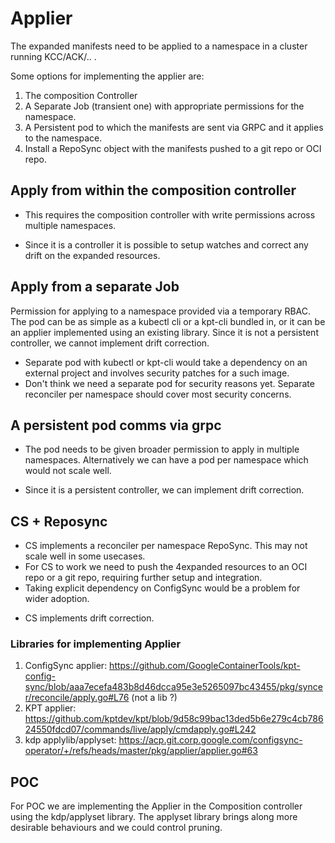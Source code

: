 # Applier

The expanded manifests need to be applied to a namespace in a cluster running KCC/ACK/.. .

Some options for implementing the applier are:

1. The composition Controller
2. A Separate Job (transient one) with appropriate permissions for the namespace.
3. A Persistent pod to which the manifests are sent via GRPC and it applies to the namespace.
4. Install a RepoSync object with the manifests pushed to a git repo or OCI repo.

## Apply from within the composition controller

- This requires the composition controller with write permissions across multiple namespaces.
+ Since it is a controller it is possible to setup watches and correct any drift on the expanded resources.

## Apply from a separate Job

Permission for applying to a namespace provided via a temporary RBAC.
The pod can be as simple as a kubectl cli or a kpt-cli bundled in, or it can be an applier implemented using an existing library.
Since it is not a persistent controller, we cannot implement drift correction.

- Separate pod with kubectl or kpt-cli would take a dependency on an external project and involves security patches for a such image.
- Don't think we need a separate pod for security reasons yet. Separate reconciler per namespace should cover most security concerns.

## A persistent pod comms via grpc

- The pod needs to be given broader permission to apply in multiple namespaces. Alternatively we can have a pod per namespace which would not scale well.
+ Since it is a persistent controller, we can implement drift correction.

## CS + Reposync

- CS implements a reconciler per namespace RepoSync. This may not scale well in some usecases.
- For CS to work we need to push the 4expanded resources to an OCI repo or a git repo, requiring further setup and integration.
- Taking explicit dependency on ConfigSync would be a problem for wider adoption.
+ CS implements drift correction.

### Libraries for implementing Applier

1. ConfigSync applier: https://github.com/GoogleContainerTools/kpt-config-sync/blob/aaa7ecefa483b8d46dcca95e3e5265097bc43455/pkg/syncer/reconcile/apply.go#L76 (not a lib ?)
2. KPT applier: https://github.com/kptdev/kpt/blob/9d58c99bac13ded5b6e279c4cb78624550fdcd07/commands/live/apply/cmdapply.go#L242
3. kdp applylib/applyset: https://acp.git.corp.google.com/configsync-operator/+/refs/heads/master/pkg/applier/applier.go#63

## POC

For POC we are implementing the Applier in the Composition controller using the kdp/applyset library.
The applyset library brings along more desirable behaviours and we could control pruning.